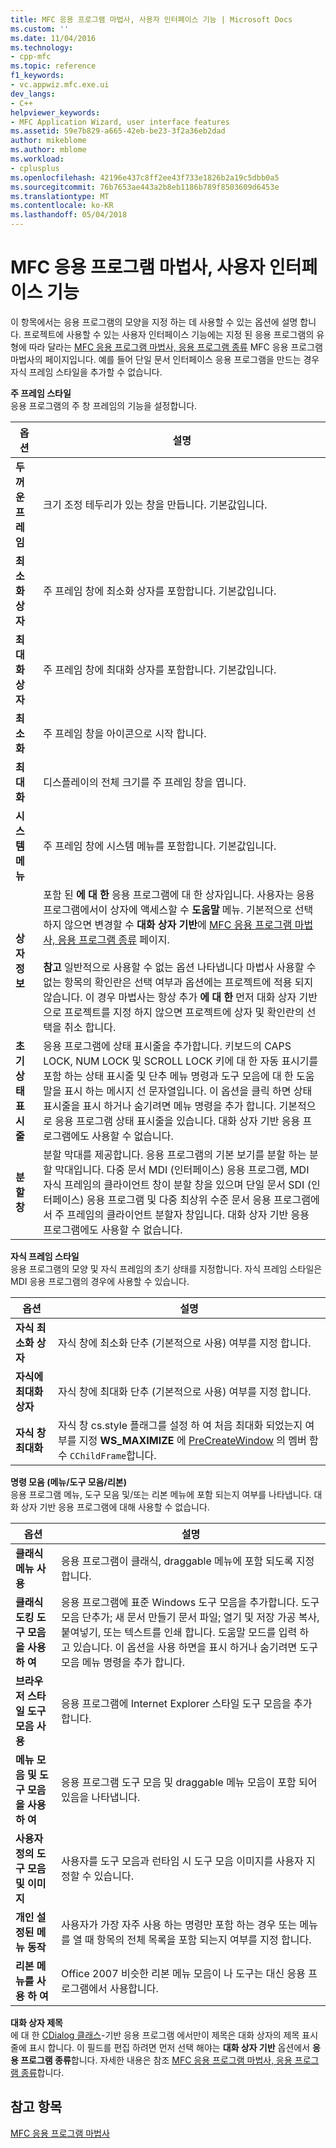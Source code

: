 ```yaml
---
title: MFC 응용 프로그램 마법사, 사용자 인터페이스 기능 | Microsoft Docs
ms.custom: ''
ms.date: 11/04/2016
ms.technology:
- cpp-mfc
ms.topic: reference
f1_keywords:
- vc.appwiz.mfc.exe.ui
dev_langs:
- C++
helpviewer_keywords:
- MFC Application Wizard, user interface features
ms.assetid: 59e7b829-a665-42eb-be23-3f2a36eb2dad
author: mikeblome
ms.author: mblome
ms.workload:
- cplusplus
ms.openlocfilehash: 42196e437c8ff2ee43f733e1826b2a19c5dbb0a5
ms.sourcegitcommit: 76b7653ae443a2b8eb1186b789f8503609d6453e
ms.translationtype: MT
ms.contentlocale: ko-KR
ms.lasthandoff: 05/04/2018
---
```

# <a name="user-interface-features-mfc-application-wizard"></a>MFC 응용 프로그램 마법사, 사용자 인터페이스 기능
이 항목에서는 응용 프로그램의 모양을 지정 하는 데 사용할 수 있는 옵션에 설명 합니다. 프로젝트에 사용할 수 있는 사용자 인터페이스 기능에는 지정 된 응용 프로그램의 유형에 따라 달라는 [MFC 응용 프로그램 마법사, 응용 프로그램 종류](../../mfc/reference/application-type-mfc-application-wizard.md) MFC 응용 프로그램 마법사의 페이지입니다. 예를 들어 단일 문서 인터페이스 응용 프로그램을 만드는 경우 자식 프레임 스타일을 추가할 수 없습니다.  
  
 **주 프레임 스타일**  
 응용 프로그램의 주 창 프레임의 기능을 설정합니다.  
  
|옵션|설명|  
|------------|-----------------|  
|**두꺼운 프레임**|크기 조정 테두리가 있는 창을 만듭니다. 기본값입니다.|  
|**최소화 상자**|주 프레임 창에 최소화 상자를 포함합니다. 기본값입니다.|  
|**최대화 상자**|주 프레임 창에 최대화 상자를 포함합니다. 기본값입니다.|  
|**최소화**|주 프레임 창을 아이콘으로 시작 합니다.|  
|**최대화**|디스플레이의 전체 크기를 주 프레임 창을 엽니다.|  
|**시스템 메뉴**|주 프레임 창에 시스템 메뉴를 포함합니다. 기본값입니다.|  
|**상자 정보**|포함 된 **에 대 한** 응용 프로그램에 대 한 상자입니다. 사용자는 응용 프로그램에서이 상자에 액세스할 수 **도움말** 메뉴. 기본적으로 선택 하지 않으면 변경할 수 **대화 상자 기반**에 [MFC 응용 프로그램 마법사, 응용 프로그램 종류](../../mfc/reference/application-type-mfc-application-wizard.md) 페이지.<br /><br /> **참고** 일반적으로 사용할 수 없는 옵션 나타냅니다 마법사 사용할 수 없는 항목의 확인란은 선택 여부과 옵션에는 프로젝트에 적용 되지 않습니다. 이 경우 마법사는 항상 추가 **에 대 한** 먼저 대화 상자 기반으로 프로젝트를 지정 하지 않으면 프로젝트에 상자 및 확인란의 선택을 취소 합니다.|  
|**초기 상태 표시줄**|응용 프로그램에 상태 표시줄을 추가합니다. 키보드의 CAPS LOCK, NUM LOCK 및 SCROLL LOCK 키에 대 한 자동 표시기를 포함 하는 상태 표시줄 및 단추 메뉴 명령과 도구 모음에 대 한 도움말을 표시 하는 메시지 선 문자열입니다. 이 옵션을 클릭 하면 상태 표시줄을 표시 하거나 숨기려면 메뉴 명령을 추가 합니다. 기본적으로 응용 프로그램 상태 표시줄을 있습니다. 대화 상자 기반 응용 프로그램에도 사용할 수 없습니다.|  
|**분할 창**|분할 막대를 제공합니다. 응용 프로그램의 기본 보기를 분할 하는 분할 막대입니다. 다중 문서 MDI (인터페이스) 응용 프로그램, MDI 자식 프레임의 클라이언트 창이 분할 창을 있으며 단일 문서 SDI (인터페이스) 응용 프로그램 및 다중 최상위 수준 문서 응용 프로그램에서 주 프레임의 클라이언트 분할자 창입니다. 대화 상자 기반 응용 프로그램에도 사용할 수 없습니다.|  
  
 **자식 프레임 스타일**  
 응용 프로그램의 모양 및 자식 프레임의 초기 상태를 지정합니다. 자식 프레임 스타일은 MDI 응용 프로그램의 경우에 사용할 수 있습니다.  
  
|옵션|설명|  
|------------|-----------------|  
|**자식 최소화 상자**|자식 창에 최소화 단추 (기본적으로 사용) 여부를 지정 합니다.|  
|**자식에 최대화 상자**|자식 창에 최대화 단추 (기본적으로 사용) 여부를 지정 합니다.|  
|**자식 창 최대화**|자식 창 cs.style 플래그를 설정 하 여 처음 최대화 되었는지 여부를 지정 **WS_MAXIMIZE** 에 [PreCreateWindow](../../mfc/reference/cwnd-class.md#precreatewindow) 의 멤버 함수 `CChildFrame`합니다.|  
  
 **명령 모음 (메뉴/도구 모음/리본)**  
 응용 프로그램 메뉴, 도구 모음 및/또는 리본 메뉴에 포함 되는지 여부를 나타냅니다. 대화 상자 기반 응용 프로그램에 대해 사용할 수 없습니다.  
  
|옵션|설명|  
|------------|-----------------|  
|**클래식 메뉴 사용**|응용 프로그램이 클래식, draggable 메뉴에 포함 되도록 지정 합니다.|  
|**클래식 도킹 도구 모음을 사용 하 여**|응용 프로그램에 표준 Windows 도구 모음을 추가합니다. 도구 모음 단추가; 새 문서 만들기 문서 파일; 열기 및 저장 가공 복사, 붙여넣기, 또는 텍스트를 인쇄 합니다. 도움말 모드를 입력 하 고 있습니다. 이 옵션을 사용 하면을 표시 하거나 숨기려면 도구 모음 메뉴 명령을 추가 합니다.|  
|**브라우저 스타일 도구 모음 사용**|응용 프로그램에 Internet Explorer 스타일 도구 모음을 추가합니다.|  
|**메뉴 모음 및 도구 모음을 사용 하 여**|응용 프로그램 도구 모음 및 draggable 메뉴 모음이 포함 되어 있음을 나타냅니다.|  
|**사용자 정의 도구 모음 및 이미지**|사용자를 도구 모음과 런타임 시 도구 모음 이미지를 사용자 지정할 수 있습니다.|  
|**개인 설정된 메뉴 동작**|사용자가 가장 자주 사용 하는 명령만 포함 하는 경우 또는 메뉴를 열 때 항목의 전체 목록을 포함 되는지 여부를 지정 합니다.|  
|**리본 메뉴를 사용 하 여**|Office 2007 비슷한 리본 메뉴 모음이 나 도구는 대신 응용 프로그램에서 사용합니다.|  
  
 **대화 상자 제목**  
 에 대 한 [CDialog 클래스](../../mfc/reference/cdialog-class.md)-기반 응용 프로그램 에서만이 제목은 대화 상자의 제목 표시줄에 표시 합니다. 이 필드를 편집 하려면 먼저 선택 해야는 **대화 상자 기반** 옵션에서 **응용 프로그램 종류**합니다. 자세한 내용은 참조 [MFC 응용 프로그램 마법사, 응용 프로그램 종류](../../mfc/reference/application-type-mfc-application-wizard.md)합니다.  
  
## <a name="see-also"></a>참고 항목  
 [MFC 응용 프로그램 마법사](../../mfc/reference/mfc-application-wizard.md)

